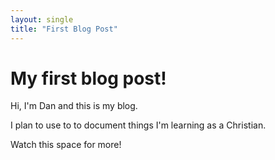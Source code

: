 ```yaml
---
layout: single
title: "First Blog Post"
---
```


# My first blog post!

Hi, I'm Dan and this is my blog.

I plan to use to to document things I'm learning as a Christian.

Watch this space for more!